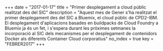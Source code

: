 +++
date        = "2017-01-17"
title       = "Primer desplegament a cloud públic realitzat des del SIC"
description = "Aquest mes de Gener s'ha realitzat el primer desplegament des del SIC a Bluemix, el cloud públic de CPD2-IBM. El desplegament d'aplicacions basades en buildpacks de Cloud Foundry a Bluemix ja és un fet, i s'espera durant les pròximes setmanes la incorporació al SIC dels mecanismes per el desplegament de contenidors Docker als diferents Container Cloud corporatius"
no_index 	= true
key 		= "FEBRER2017"
+++
